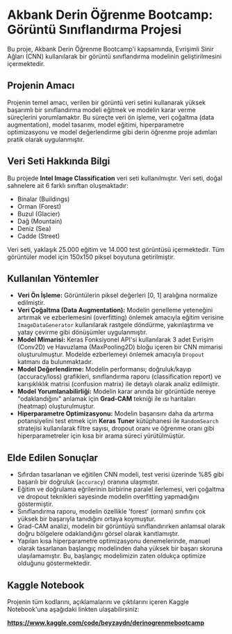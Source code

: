 # Akbank Derin Öğrenme Bootcamp: Görüntü Sınıflandırma Projesi

Bu proje, Akbank Derin Öğrenme Bootcamp'i kapsamında, Evrişimli Sinir Ağları (CNN) kullanılarak bir görüntü sınıflandırma modelinin geliştirilmesini içermektedir.

## Projenin Amacı

Projenin temel amacı, verilen bir görüntü veri setini kullanarak yüksek başarımlı bir sınıflandırma modeli eğitmek ve modelin karar verme süreçlerini yorumlamaktır. Bu süreçte veri ön işleme, veri çoğaltma (data augmentation), model tasarımı, model eğitimi, hiperparametre optimizasyonu ve model değerlendirme gibi derin öğrenme proje adımları pratik olarak uygulanmıştır.

## Veri Seti Hakkında Bilgi

Bu projede **Intel Image Classification** veri seti kullanılmıştır. Veri seti, doğal sahnelere ait 6 farklı sınıftan oluşmaktadır:
* Binalar (Buildings)
* Orman (Forest)
* Buzul (Glacier)
* Dağ (Mountain)
* Deniz (Sea)
* Cadde (Street)

Veri seti, yaklaşık 25.000 eğitim ve 14.000 test görüntüsü içermektedir. Tüm görüntüler model için 150x150 piksel boyutuna getirilmiştir.

## Kullanılan Yöntemler

* **Veri Ön İşleme:** Görüntülerin piksel değerleri [0, 1] aralığına normalize edilmiştir.
* **Veri Çoğaltma (Data Augmentation):** Modelin genelleme yeteneğini artırmak ve ezberlemesini (overfitting) önlemek amacıyla eğitim verisine `ImageDataGenerator` kullanılarak rastgele döndürme, yakınlaştırma ve yatay çevirme gibi dönüşümler uygulanmıştır.
* **Model Mimarisi:** Keras Fonksiyonel API'si kullanılarak 3 adet Evrişim (Conv2D) ve Havuzlama (MaxPooling2D) bloğu içeren bir CNN mimarisi oluşturulmuştur. Modelde ezberlemeyi önlemek amacıyla `Dropout` katmanı da bulunmaktadır.
* **Model Değerlendirme:** Modelin performansı; doğruluk/kayıp (accuracy/loss) grafikleri, sınıflandırma raporu (classification report) ve karışıklıklık matrisi (confusion matrix) ile detaylı olarak analiz edilmiştir.
* **Model Yorumlanabilirliği:** Modelin karar anında bir görüntüde nereye "odaklandığını" anlamak için **Grad-CAM** tekniği ile ısı haritaları (heatmap) oluşturulmuştur.
* **Hiperparametre Optimizasyonu:** Modelin başarısını daha da artırma potansiyelini test etmek için **Keras Tuner** kütüphanesi ile `RandomSearch` stratejisi kullanılarak filtre sayısı, dropout oranı ve öğrenme oranı gibi hiperparametreler için kısa bir arama süreci yürütülmüştür.

## Elde Edilen Sonuçlar

* Sıfırdan tasarlanan ve eğitilen CNN modeli, test verisi üzerinde %85 gibi başarılı bir doğruluk (`accuracy`) oranına ulaşmıştır.
* Eğitim ve doğrulama eğrilerinin birbirine paralel ilerlemesi, veri çoğaltma ve dropout teknikleri sayesinde modelin overfitting yapmadığını göstermiştir.
* Sınıflandırma raporu, modelin özellikle 'forest' (orman) sınıfını çok yüksek bir başarıyla tanıdığını ortaya koymuştur.
* Grad-CAM analizi, modelin bir görüntüyü sınıflandırırken anlamsal olarak doğru bölgelere odaklandığını görsel olarak kanıtlamıştır.
* Yapılan kısa hiperparametre optimizasyonu denemelerinde, manuel olarak tasarlanan başlangıç modelinden daha yüksek bir başarı skoruna ulaşılamamıştır. Bu, başlangıç modelimizin zaten oldukça optimize olduğunu göstermektedir.

## Kaggle Notebook

Projenin tüm kodlarını, açıklamalarını ve çıktılarını içeren Kaggle Notebook'una aşağıdaki linkten ulaşabilirsiniz:

**https://www.kaggle.com/code/beyzaydn/derinogrenmebootcamp**
